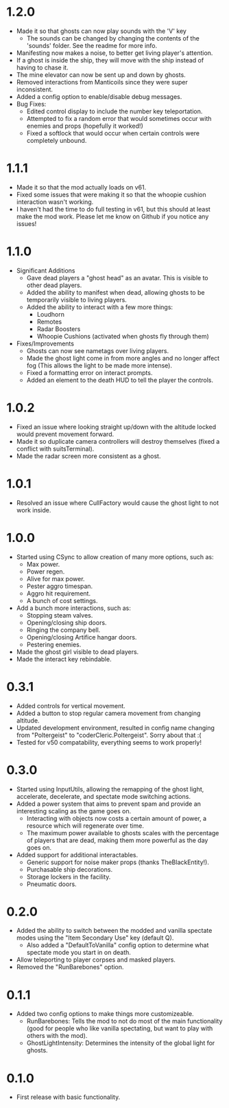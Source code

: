 # 1.2.0
- Made it so that ghosts can now play sounds with the 'V' key
  - The sounds can be changed by changing the contents of the 'sounds' folder. See the readme for more info.
- Manifesting now makes a noise, to better get living player's attention.
- If a ghost is inside the ship, they will move with the ship instead of having to chase it.
- The mine elevator can now be sent up and down by ghosts.
- Removed interactions from Manticoils since they were super inconsistent.
- Added a config option to enable/disable debug messages.
- Bug Fixes:
  - Edited control display to include the number key teleportation.
  - Attempted to fix a random error that would sometimes occur with enemies and props (hopefully it worked!)
  - Fixed a softlock that would occur when certain controls were completely unbound.
# 1.1.1
- Made it so that the mod actually loads on v61.
- Fixed some issues that were making it so that the whoopie cushion interaction wasn't working.
- I haven't had the time to do full testing in v61, but this should at least make the mod work. Please let me know on Github if you notice any issues!
# 1.1.0
- Significant Additions
  - Gave dead players a "ghost head" as an avatar. This is visible to other dead players.
  - Added the ability to manifest when dead, allowing ghosts to be temporarily visible to living players.
  - Added the ability to interact with a few more things:
    - Loudhorn
    - Remotes
    - Radar Boosters
    - Whoopie Cushions (activated when ghosts fly through them)
- Fixes/Improvements
  - Ghosts can now see nametags over living players.
  - Made the ghost light come in from more angles and no longer affect fog (This allows the light to be made more intense).
  - Fixed a formatting error on interact prompts.
  - Added an element to the death HUD to tell the player the controls.
# 1.0.2
- Fixed an issue where looking straight up/down with the altitude locked would prevent movement forward.
- Made it so duplicate camera controllers will destroy themselves (fixed a conflict with suitsTerminal).
- Made the radar screen more consistent as a ghost.
# 1.0.1
- Resolved an issue where CullFactory would cause the ghost light to not work inside.
# 1.0.0
- Started using CSync to allow creation of many more options, such as:
  - Max power.
  - Power regen.
  - Alive for max power.
  - Pester aggro timespan.
  - Aggro hit requirement.
  - A bunch of cost settings.
- Add a bunch more interactions, such as:
  - Stopping steam valves.
  - Opening/closing ship doors.
  - Ringing the company bell.
  - Opening/closing Artifice hangar doors.
  - Pestering enemies.
- Made the ghost girl visible to dead players.
- Made the interact key rebindable.
# 0.3.1
- Added controls for vertical movement.
- Added a button to stop regular camera movement from changing altitude.
- Updated development environment, resulted in config name changing from "Poltergeist" to "coderCleric.Poltergeist". Sorry about that :(
- Tested for v50 compatability, everything seems to work properly!
# 0.3.0
- Started using InputUtils, allowing the remapping of the ghost light, accelerate, decelerate, and spectate mode switching actions.
- Added a power system that aims to prevent spam and provide an interesting scaling as the game goes on.
	- Interacting with objects now costs a certain amount of power, a resource which will regenerate over time.
	- The maximum power available to ghosts scales with the percentage of players that are dead, making them more powerful as the day goes on.
- Added support for additional interactables.
	- Generic support for noise maker props (thanks TheBlackEntity!).
	- Purchasable ship decorations.
	- Storage lockers in the facility.
	- Pneumatic doors.
# 0.2.0
- Added the ability to switch between the modded and vanilla spectate modes using the "Item Secondary Use" key (default Q).
	- Also added a "DefaultToVanilla" config option to determine what spectate mode you start in on death.
- Allow teleporting to player corpses and masked players.
- Removed the "RunBarebones" option.
# 0.1.1
- Added two config options to make things more customizeable.
	- RunBarebones: Tells the mod to not do most of the main functionality (good for people who like vanilla spectating, but want to play with others with the mod).
	- GhostLightIntensity: Determines the intensity of the global light for ghosts.
# 0.1.0
- First release with basic functionality.
